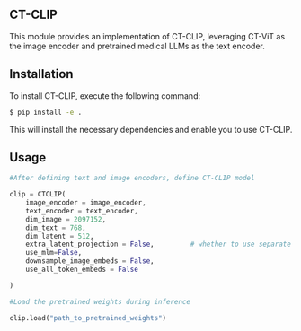 ## CT-CLIP

This module provides an implementation of CT-CLIP, leveraging CT-ViT as the image encoder and pretrained medical LLMs as the text encoder.

## Installation

To install CT-CLIP, execute the following command:

```bash
$ pip install -e .
```

This will install the necessary dependencies and enable you to use CT-CLIP.

## Usage

```python
#After defining text and image encoders, define CT-CLIP model

clip = CTCLIP(
    image_encoder = image_encoder,
    text_encoder = text_encoder,
    dim_image = 2097152,
    dim_text = 768,
    dim_latent = 512,
    extra_latent_projection = False,         # whether to use separate projections for text-to-image vs image-to-text comparisons (CLOOB)
    use_mlm=False,
    downsample_image_embeds = False,
    use_all_token_embeds = False

)

#Load the pretrained weights during inference

clip.load("path_to_pretrained_weights")

```
